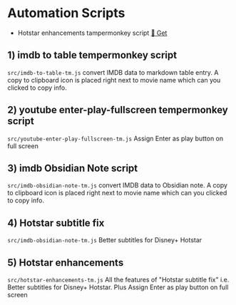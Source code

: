 # Automation Scripts

- Hotstar enhancements tampermonkey script [🔽 Get](src/hotstar-enhancements-tm/)

## 1) imdb to table tempermonkey script

`src/imdb-to-table-tm.js`
convert IMDB data to markdown table entry.
A copy to clipboard icon is placed right next to movie name which can you clicked to copy info.

## 2) youtube enter-play-fullscreen tempermonkey script

`src/youtube-enter-play-fullscreen-tm.js`
Assign Enter as play button on full screen

## 3) imdb Obsidian Note script

`src/imdb-obsidian-note-tm.js`
convert IMDB data to Obsidian note.
A copy to clipboard icon is placed right next to movie name which can you clicked to copy info.

## 4) Hotstar subtitle fix

`src/imdb-obsidian-note-tm.js`
Better subtitles for Disney+ Hotstar

## 5) Hotstar enhancements

`src/hotstar-enhancements-tm.js`
All the features of "Hotstar subtitle fix" i.e. Better subtitles for Disney+ Hotstar. Plus Assign Enter as play button on full screen
